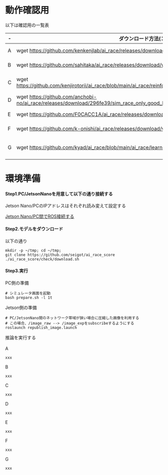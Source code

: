 # 動作確認用

以下は確認用の一覧表

|  -  |  ダウンロード方法(コマンド)  |  ■ 動かし方  |  備考  |
| ---- | ---- | ---- | ---- |
|  A  |  wget https://github.com/kenkenjlab/ai_race/releases/download/v1.1/20210114_ddqn_per_ckpt0109_trt.pth  |  python inference_from_image.py --trt_module --trt_model 20210114_ddqn_per_ckpt0109_trt.pth  |  デフォルトのinference_from_image.pyでよさそう  |
|  B  |  wget https://github.com/sahitaka/ai_race/releases/download/v1.2/0115_with_noise_trt.pth  |  "cd ~/catkin_ws/src/ai_race/learning/scripts python inference_from_image.py --trt_module --trt_model 0115_with_noise_trt.pth"  |  デフォルトのinference_from_image.pyでよさそう  |
|  C  |  wget https://github.com/kenjirotorii/ai_race/blob/main/ai_race/reinforcement_learning/trt_model/dqn_20210114_trt.pth  |  "$ cd ~/catkin_ws/src/ai_race/ai_race/reinforcement_learning/scripts $ python inference_from_image.py --trt_module --trt_model ~/catkin_ws/src/ai_race/ai_race/reinforcement_learning/trt_model/dqn_20210114_trt.pth"  |  "以下を使う必要ありそう https://github.com/kenjirotorii/ai_race/blob/main/ai_race/reinforcement_learning/scripts/inference_from_image.py"  |
|  D  |  wget https://github.com/anchobi-no/ai_race/releases/download/296fe39/sim_race_only_good_level2_epoch.21.pth  |  python inference_from_image.py --model simplenet --pretrained_model sim_race_only_good_level2_epoch.21.pth  |  デフォルトのinference_from_image.pyでよさそう？  |
|  E  |  wget https://github.com/F0CACC1A/ai_race/releases/download/v2.0/20210113_simplenet_trt.pth  |  python inference_from_image.py --trt_module --trt_model 20210113_simplenet_trt.pth --model simplenet  |  デフォルトのinference_from_image.pyでよさそう  |
|  F  |  wget https://github.com/k-onishi/ai_race/releases/download/v0.2/20210101_model_trt.pth  |  "cd ~/catkin_ws/src/ai_race/ai_race/learning/scripts python inference_from_image.py --trt_module --trt_model 20210101_model_trt.pth"  |  デフォルトのinference_from_image.pyでよさそう  |
|  G  |  wget https://github.com/kyad/ai_race/blob/main/ai_race/learning/scripts/20210105a-simplenet_trt_fp16.pth  |  python inference_from_image.py --model simplenet --trt_module --trt_model 20210105a-simplenet_trt_fp16.pth  |  "「simplenetの実装はフォーク前のリポジトリから変更しているので、ai_race/ai_race/learning/scripts以下はこのリポジトリの実装を使ってください。」のコメントより以下をコピーして動かすhttps://github.com/kyad/ai_race/tree/main/ai_race/learning/scripts"  |


# 環境準備
#### Step1.PC/JetsonNanoを用意して以下の通り接続する <br>

Jetson Nano/PCのIPアドレスはそれぞれ読み変えて設定する

[Jetson Nano/PC間でROS接続する](https://qiita.com/seigot/items/a6eaebccfd427bb315b4)

#### Step2.モデルをダウンロード

以下の通り

```
mkdir -p ~/tmp; cd ~/tmp;
git clone https://github.com/seigot/ai_race_score
./ai_race_score/check/download.sh
```

#### Step3.実行

PC側の準備

```
# シミュレータ画面を起動
bash prepare.sh -l 1t
```

Jetson側の準備

```
# PC/JetsonNano間のネットワーク帯域が狭い場合に圧縮した画像を利用する
# この場合、/image_raw --> /image_expをsubscribeするようにする
roslaunch republish_image.launch
```

推論を実行する<br>
<br>
A

```
xxx
```

B
```
xxx
```

C

```
xxx
```

D

```
xxx
```

E

```
xxx
```

F

```
xxx
```

G

```
xxx
```
